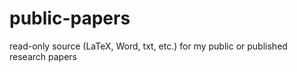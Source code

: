 # public-papers
read-only source (LaTeX, Word, txt, etc.) for my public or published research papers
